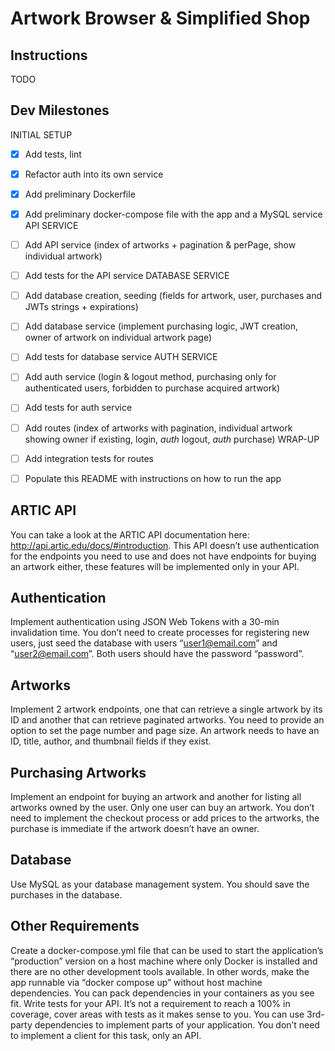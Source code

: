 # Artwork Browser & Simplified Shop

## Instructions
TODO

## Dev Milestones

INITIAL SETUP
- [x] Add tests, lint
- [x] Refactor auth into its own service
- [x] Add preliminary Dockerfile
- [x] Add preliminary docker-compose file with the app and a MySQL service
API SERVICE
- [ ] Add API service (index of artworks + pagination & perPage, show individual artwork)
- [ ] Add tests for the API service
DATABASE SERVICE
- [ ] Add database creation, seeding (fields for artwork, user, purchases and JWTs strings + expirations)
- [ ] Add database service (implement purchasing logic, JWT creation, owner of artwork on individual artwork page)
- [ ] Add tests for database service
AUTH SERVICE
- [ ] Add auth service (login & logout method, purchasing only for authenticated users, forbidden to purchase acquired artwork)
- [ ] Add tests for auth service
- [ ] Add routes (index of artworks with pagination, individual artwork showing owner if existing, login, *auth* logout, *auth* purchase)
WRAP-UP
- [ ] Add integration tests for routes
- [ ] Populate this README with instructions on how to run the app


## ARTIC API
You can take a look at the ARTIC API documentation here:
http://api.artic.edu/docs/#introduction.
This API doesn’t use authentication for the endpoints you need to use and does not have
endpoints for buying an artwork either, these features will be implemented only in your API.

## Authentication
Implement authentication using JSON Web Tokens with a 30-min invalidation time.
You don’t need to create processes for registering new users, just seed the database with
users “user1@email.com” and “user2@email.com”. Both users should have the password
“password”.

## Artworks
Implement 2 artwork endpoints, one that can retrieve a single artwork by its ID and another
that can retrieve paginated artworks. You need to provide an option to set the page number
and page size.
An artwork needs to have an ID, title, author, and thumbnail fields if they exist.


## Purchasing Artworks
Implement an endpoint for buying an artwork and another for listing all artworks owned by
the user. Only one user can buy an artwork. You don’t need to implement the checkout
process or add prices to the artworks, the purchase is immediate if the artwork doesn’t
have an owner.

## Database
Use MySQL as your database management system. You should save the purchases in the
database.


## Other Requirements
Create a docker-compose.yml file that can be used to start the application’s “production”
version on a host machine where only Docker is installed and there are no other
development tools available. In other words, make the app runnable via “docker compose
up” without host machine dependencies. You can pack dependencies in your containers as
you see fit.
Write tests for your API. It’s not a requirement to reach a 100% in coverage, cover areas
with tests as it makes sense to you.
You can use 3rd-party dependencies to implement parts of your application.
You don’t need to implement a client for this task, only an API.